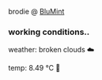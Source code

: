 brodie @ [BluMint](https://www.linkedin.com/company/blumint-io/)

<!--weather_start-->
### working conditions..

weather: broken clouds ☁️

temp: 8.49 °C 🧥

<!--weather_end-->
